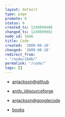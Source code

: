 ```yaml
---
layout: default
type: page
promote: 0
status: 0
created_ts: 1249899488
changed_ts: 1249899982
node_id: 1846
title: Code
created: '2009-08-10'
changed: '2009-08-10'
redirect_from:
- "/node/1846/"
permalink: "/code/"
tags: []
---
```

* [anjackson@github](http://github.com/anjackson)
* [andy_j@sourceforge](http://sourceforge.net/users/andy_j)
* [anjackson@googlecode](http://code.google.com/u/anjackson/)

* [books](/book)
